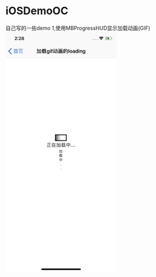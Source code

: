 # iOSDemoOC
自己写的一些demo
1,使用MBProgressHUD显示加载动画(GIF)
<br>
<img src="/image/1.png" width = "300" div align=left />
